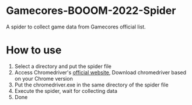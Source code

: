 # Gamecores-BOOOM-2022-Spider
A spider to collect game data from Gamecores official list.

# How to use
1. Select a directory and put the spider file
2. Access Chromedriver's [official website](https://chromedriver.chromium.org/downloads), Download chromedriver based on your Chrome version
3. Put the chromedriver.exe in the same directory of the spider file
4. Execute the spider, wait for collecting data
5. Done
